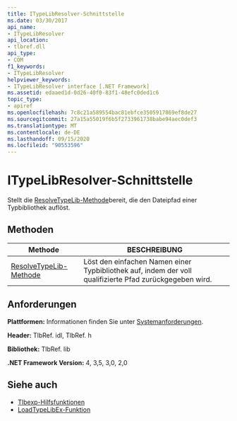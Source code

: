 ```yaml
---
title: ITypeLibResolver-Schnittstelle
ms.date: 03/30/2017
api_name:
- ITypeLibResolver
api_location:
- tlbref.dll
api_type:
- COM
f1_keywords:
- ITypeLibResolver
helpviewer_keywords:
- ITypeLibResolver interface [.NET Framework]
ms.assetid: edaaed1d-0d26-40f0-83f1-48efc0ded1c6
topic_type:
- apiref
ms.openlocfilehash: 7c8c21a589554bac81ebfce3505917869ef8de27
ms.sourcegitcommit: 27a15a55019f6b5f2733961738babe94aec0def3
ms.translationtype: MT
ms.contentlocale: de-DE
ms.lasthandoff: 09/15/2020
ms.locfileid: "90553596"
---
```

# <a name="itypelibresolver-interface"></a>ITypeLibResolver-Schnittstelle
Stellt die [ResolveTypeLib-Methode](resolvetypelib-method.md)bereit, die den Dateipfad einer Typbibliothek auflöst.  
  
## <a name="methods"></a>Methoden  
  
|Methode|BESCHREIBUNG|  
|------------|-----------------|  
|[ResolveTypeLib-Methode](resolvetypelib-method.md)|Löst den einfachen Namen einer Typbibliothek auf, indem der voll qualifizierte Pfad zurückgegeben wird.|  
  
## <a name="requirements"></a>Anforderungen  
 **Plattformen:** Informationen finden Sie unter [Systemanforderungen](../../get-started/system-requirements.md).  
  
 **Header:** TlbRef. idl, TlbRef. h  
  
 **Bibliothek:** TlbRef. lib  
  
 **.NET Framework Version:** 4, 3,5, 3,0, 2,0  
  
## <a name="see-also"></a>Siehe auch

- [Tlbexp-Hilfsfunktionen](index.md)
- [LoadTypeLibEx-Funktion](/previous-versions/windows/desktop/api/oleauto/nf-oleauto-loadtypelibex)
